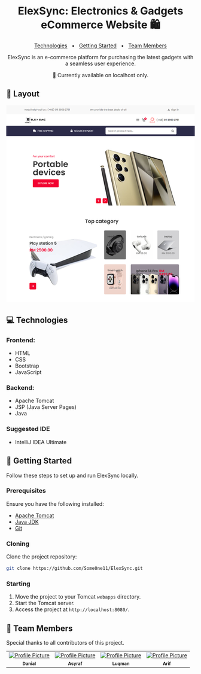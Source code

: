 
<h1 align="center" style="font-weight: bold;">ElexSync: Electronics & Gadgets eCommerce Website 🛍️</h1>

<p align="center">
<a href="#technologies">Technologies</a>
    <span>&nbsp; • &nbsp;</span>
<a href="#started">Getting Started</a>
    <span>&nbsp; • &nbsp;</span>
<a href="#team">Team Members</a>
</p>

<p align="center">ElexSync is an e-commerce platform for purchasing the latest gadgets with a seamless user experience.</p>

<p align="center">
🚀 Currently available on localhost only.
</p>

<h2 id="layout">🎨 Layout</h2>

<p align="center">
<img src="src/main/webapp/img/preview1.png" alt="ElexSync Homepage" width="1428">
</p>

<h2 id="technologies">💻 Technologies</h2>

### Frontend:
- HTML
- CSS
- Bootstrap
- JavaScript

### Backend:
- Apache Tomcat
- JSP (Java Server Pages)
- Java

### Suggested IDE
- IntelliJ IDEA Ultimate

<h2 id="started">🚀 Getting Started</h2>

Follow these steps to set up and run ElexSync locally.

<h3>Prerequisites</h3>

Ensure you have the following installed:

- [Apache Tomcat](https://tomcat.apache.org/)
- [Java JDK](https://www.oracle.com/java/technologies/javase-downloads.html)
- [Git](https://git-scm.com/)

<h3>Cloning</h3>

Clone the project repository:

```bash
git clone https://github.com/Some0ne11/ElexSync.git
```

<h3>Starting</h3>

1. Move the project to your Tomcat `webapps` directory.
2. Start the Tomcat server.
3. Access the project at `http://localhost:8080/`.

<h2 id="team">🤝 Team Members</h2>

<p>Special thanks to all contributors of this project.</p>
<table>
<tr>

<td align="center">
<a href="https://github.com/Some0ne11">
<img src="https://avatars.githubusercontent.com/u/122141550?v=4" width="100px;" alt="Profile Picture"/><br>
<sub>
<b>Danial</b>
</sub>
</a>
</td>

<td align="center">
<a href="https://github.com/asyrafmika">
<img src="https://avatars.githubusercontent.com/u/167151750?v=4" width="100px;" alt="Profile Picture"/><br>
<sub>
<b>Asyraf</b>
</sub>
</a>
</td>

<td align="center">
<a href="https://github.com/lookman04">
<img src="https://avatars.githubusercontent.com/u/191305158?v=4" width="100px;" alt="Profile Picture"/><br>
<sub>
<b>Luqman</b>
</sub>
</a>
</td>

<td align="center">
<a href="https://github.com/arqriz">
<img src="https://avatars.githubusercontent.com/u/187925967?v=4" width="100px;" alt="Profile Picture"/><br>
<sub>
<b>Arif</b>
</sub>
</a>
</td>

</tr>
</table>
